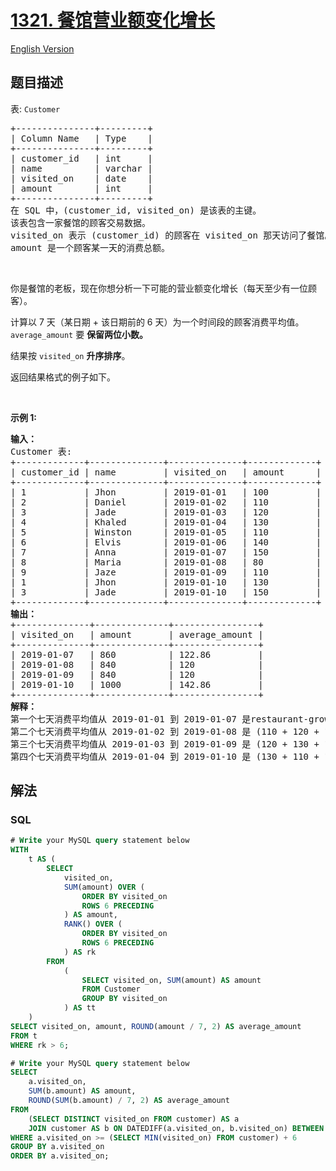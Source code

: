 # [1321. 餐馆营业额变化增长](https://leetcode.cn/problems/restaurant-growth)

[English Version](/solution/1300-1399/1321.Restaurant%20Growth/README_EN.md)

## 题目描述

<!-- 这里写题目描述 -->

<p>表: <code>Customer</code></p>

<pre>
+---------------+---------+
| Column Name   | Type    |
+---------------+---------+
| customer_id   | int     |
| name          | varchar |
| visited_on    | date    |
| amount        | int     |
+---------------+---------+
在 SQL 中，(customer_id, visited_on) 是该表的主键。
该表包含一家餐馆的顾客交易数据。
visited_on 表示 (customer_id) 的顾客在 visited_on 那天访问了餐馆。
amount 是一个顾客某一天的消费总额。
</pre>

<p>&nbsp;</p>

<p>你是餐馆的老板，现在你想分析一下可能的营业额变化增长（每天至少有一位顾客）。</p>

<p>计算以 7 天（某日期 + 该日期前的 6 天）为一个时间段的顾客消费平均值。<code>average_amount</code>&nbsp;要 <strong>保留两位小数。</strong></p>

<p>结果按 <code>visited_on</code>&nbsp;<strong>升序排序</strong>。</p>

<p>返回结果格式的例子如下。</p>

<p>&nbsp;</p>

<p><strong>示例 1:</strong></p>

<pre>
<strong>输入：</strong>
Customer 表:
+-------------+--------------+--------------+-------------+
| customer_id | name         | visited_on   | amount      |
+-------------+--------------+--------------+-------------+
| 1           | Jhon         | 2019-01-01   | 100         |
| 2           | Daniel       | 2019-01-02   | 110         |
| 3           | Jade         | 2019-01-03   | 120         |
| 4           | Khaled       | 2019-01-04   | 130         |
| 5           | Winston      | 2019-01-05   | 110         | 
| 6           | Elvis        | 2019-01-06   | 140         | 
| 7           | Anna         | 2019-01-07   | 150         |
| 8           | Maria        | 2019-01-08   | 80          |
| 9           | Jaze         | 2019-01-09   | 110         | 
| 1           | Jhon         | 2019-01-10   | 130         | 
| 3           | Jade         | 2019-01-10   | 150         | 
+-------------+--------------+--------------+-------------+
<strong>输出：</strong>
+--------------+--------------+----------------+
| visited_on   | amount       | average_amount |
+--------------+--------------+----------------+
| 2019-01-07   | 860          | 122.86         |
| 2019-01-08   | 840          | 120            |
| 2019-01-09   | 840          | 120            |
| 2019-01-10   | 1000         | 142.86         |
+--------------+--------------+----------------+
<strong>解释：</strong>
第一个七天消费平均值从 2019-01-01 到 2019-01-07 是restaurant-growth/restaurant-growth/ (100 + 110 + 120 + 130 + 110 + 140 + 150)/7 = 122.86
第二个七天消费平均值从 2019-01-02 到 2019-01-08 是 (110 + 120 + 130 + 110 + 140 + 150 + 80)/7 = 120
第三个七天消费平均值从 2019-01-03 到 2019-01-09 是 (120 + 130 + 110 + 140 + 150 + 80 + 110)/7 = 120
第四个七天消费平均值从 2019-01-04 到 2019-01-10 是 (130 + 110 + 140 + 150 + 80 + 110 + 130 + 150)/7 = 142.86</pre>

## 解法

<!-- 这里可写通用的实现逻辑 -->

<!-- tabs:start -->

### **SQL**

```sql
# Write your MySQL query statement below
WITH
    t AS (
        SELECT
            visited_on,
            SUM(amount) OVER (
                ORDER BY visited_on
                ROWS 6 PRECEDING
            ) AS amount,
            RANK() OVER (
                ORDER BY visited_on
                ROWS 6 PRECEDING
            ) AS rk
        FROM
            (
                SELECT visited_on, SUM(amount) AS amount
                FROM Customer
                GROUP BY visited_on
            ) AS tt
    )
SELECT visited_on, amount, ROUND(amount / 7, 2) AS average_amount
FROM t
WHERE rk > 6;
```

```sql
# Write your MySQL query statement below
SELECT
    a.visited_on,
    SUM(b.amount) AS amount,
    ROUND(SUM(b.amount) / 7, 2) AS average_amount
FROM
    (SELECT DISTINCT visited_on FROM customer) AS a
    JOIN customer AS b ON DATEDIFF(a.visited_on, b.visited_on) BETWEEN 0 AND 6
WHERE a.visited_on >= (SELECT MIN(visited_on) FROM customer) + 6
GROUP BY a.visited_on
ORDER BY a.visited_on;
```

<!-- tabs:end -->
